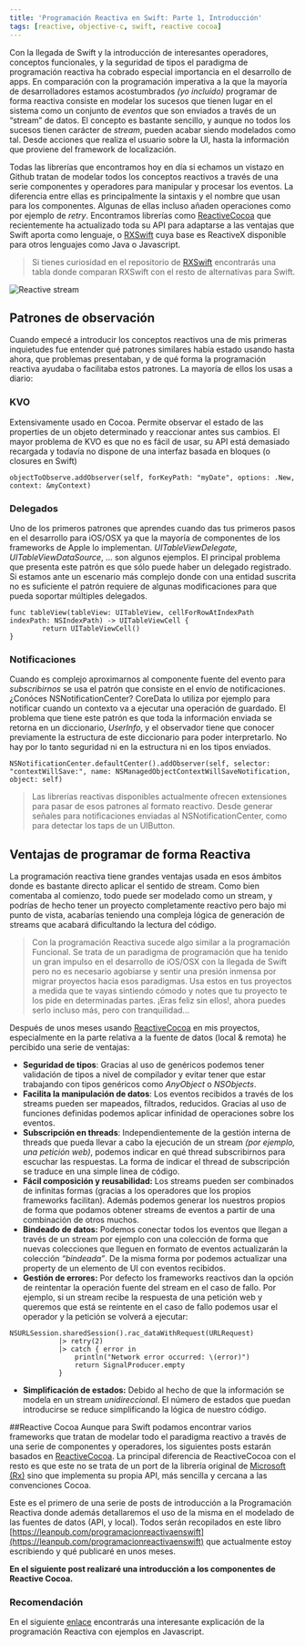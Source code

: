```yaml
---
title: 'Programación Reactiva en Swift: Parte 1, Introducción'
tags: [reactive, objective-c, swift, reactive cocoa]
---
```


Con la llegada de Swift y la introducción de interesantes operadores, conceptos funcionales, y la seguridad de tipos el paradigma de programación reactiva ha cobrado especial importancia en el desarrollo de apps. En comparación con la programación imperativa a la que la mayoría de desarrolladores estamos acostumbrados _(yo incluido)_ programar de forma reactiva consiste en modelar los sucesos que tienen lugar en el sistema como un conjunto de _eventos_ que son enviados a través de un “stream” de datos. El concepto es bastante sencillo, y aunque no todos los sucesos tienen carácter de _stream_, pueden acabar siendo modelados como tal. Desde acciones que realiza el usuario sobre la UI, hasta la información que proviene del framework de localización.

Todas las librerías que encontramos hoy en día si echamos un vistazo en Github tratan de modelar todos los conceptos reactivos a través de una serie componentes y operadores para manipular y procesar los eventos. La diferencia entre ellas es principalmente la sintaxis y el nombre que usan para los componentes. Algunas de ellas incluso añaden operaciones como por ejemplo de _retry_. Encontramos librerías como [ReactiveCocoa](https://github.com/ReactiveCocoa/ReactiveCocoa) que recientemente ha actualizado toda su API para adaptarse a las ventajas que Swift aporta como lenguaje, o [RXSwift](https://github.com/ReactiveX/RxSwift) cuya base es ReactiveX disponible para otros lenguajes como Java o Javascript.

> Si tienes curiosidad en el repositorio de [RXSwift](https://github.com/ReactiveX/RxSwift) encontrarás una tabla donde comparan RXSwift con el resto de alternativas para Swift.

![Reactive stream](/images/posts/reactive_sream.png)

## Patrones de observación

Cuando empecé a introducir los conceptos reactivos una de mis primeras inquietudes fue entender qué patrones similares había estado usando hasta ahora, que problemas presentaban, y de qué forma la programación reactiva ayudaba o facilitaba estos patrones. La mayoría de ellos los usas a diario:

### KVO

Extensivamente usado en Cocoa. Permite observar el estado de las properties de un objeto determinado y reaccionar antes sus cambios. El mayor problema de KVO es que no es fácil de usar, su API está demasiado recargada y todavía no dispone de una interfaz basada en bloques (o closures en Swift)

```language-swift
objectToObserve.addObserver(self, forKeyPath: "myDate", options: .New, context: &myContext)
```

### Delegados

Uno de los primeros patrones que aprendes cuando das tus primeros pasos en el desarrollo para iOS/OSX ya que la mayoría de componentes de los frameworks de Apple lo implementan. _UITableViewDelegate, UITableViewDataSource_, … son algunos ejemplos. El principal problema que presenta este patrón es que sólo puede haber un delegado registrado. Si estamos ante un escenario más complejo donde con una entidad suscrita no es suficiente el patrón requiere de algunas modificaciones para que pueda soportar múltiples delegados.

```language-swift
func tableView(tableView: UITableView, cellForRowAtIndexPath indexPath: NSIndexPath) -> UITableViewCell {
        return UITableViewCell()
}
```

### Notificaciones

Cuando es complejo aproximarnos al componente fuente del evento para _subscribirnos_ se usa el patrón que consiste en el envío de notificaciones. ¿Conóces NSNotificationCenter? CoreData lo utiliza por ejemplo para notificar cuando un contexto va a ejecutar una operación de guardado. El problema que tiene este patrón es que toda la información enviada se retorna en un diccionario, _UserInfo_, y el observador tiene que conocer previamente la estructura de este diccionario para poder interpretarlo. No hay por lo tanto seguridad ni en la estructura ni en los tipos enviados.

```language-swift
NSNotificationCenter.defaultCenter().addObserver(self, selector: "contextWillSave:", name: NSManagedObjectContextWillSaveNotification, object: self)
```

> Las librerías reactivas disponibles actualmente ofrecen extensiones para pasar de esos patrones al formato reactivo. Desde generar señales para notificaciones enviadas al NSNotificationCenter, como para detectar los taps de un UIButton.

## Ventajas de programar de forma Reactiva

La programación reactiva tiene grandes ventajas usada en esos ámbitos donde es bastante directo aplicar el sentido de stream. Como bien comentaba al comienzo, todo puede ser modelado como un stream, y podrías de hecho tener un proyecto completamente reactivo pero bajo mi punto de vista, acabarías teniendo una compleja lógica de generación de streams que acabará dificultando la lectura del código.

> Con la programación Reactiva sucede algo similar a la programación Funcional. Se trata de un paradigma de programación que ha tenido un gran impulso en el desarrollo de iOS/OSX con la llegada de Swift pero no es necesario agobiarse y sentir una presión inmensa por migrar proyectos hacia esos paradigmas. Usa estos en tus proyectos a medida que te vayas sintiendo cómodo y notes que tu proyecto te los pide en determinadas partes. ¡Eras feliz sin ellos!, ahora puedes serlo incluso más, pero con tranquilidad…

Después de unos meses usando [ReactiveCocoa](https://github.com/ReactiveCocoa/ReactiveCocoa) en mis proyectos, especialmente en la parte relativa a la fuente de datos (local & remota) he percibido una serie de ventajas:

- **Seguridad de tipos**: Gracias al uso de genéricos podemos tener validación de tipos a nivel de compilador y evitar tener que estar trabajando con tipos genéricos como _AnyObject_ o _NSObjects_.
- **Facilita la manipulación de datos**: Los eventos recibidos a través de los streams pueden ser mapeados, filtrados, reducidos. Gracias al uso de funciones definidas podemos aplicar infinidad de operaciones sobre los eventos.
- **Subscripción en threads**: Independientemente de la gestión interna de threads que pueda llevar a cabo la ejecución de un stream _(por ejemplo, una petición web)_, podemos indicar en qué thread subscribirnos para escuchar las respuestas. La forma de indicar el thread de subscripción se traduce en una simple linea de código.
- **Fácil composición y reusabilidad:** Los streams pueden ser combinados de infinitas formas (gracias a los operadores que los propios frameworks facilitan). Además podemos generar los nuestros propios de forma que podamos obtener streams de eventos a partir de una combinación de otros muchos.
- **Bindeado de datos:** Podemos conectar todos los eventos que llegan a través de un stream por ejemplo con una colección de forma que nuevas colecciones que lleguen en formato de eventos actualizarán la colección _“bindeada”_. De la misma forma por podemos actualizar una property de un elemento de UI con eventos recibidos.
- **Gestión de errores:** Por defecto los frameworks reactivos dan la opción de reintentar la operación fuente del stream en el caso de fallo. Por ejemplo, si un stream recibe la respuesta de una petición web y queremos que está se reintente en el caso de fallo podemos usar el operador y la petición se volverá a ejecutar:

```language-swift
NSURLSession.sharedSession().rac_dataWithRequest(URLRequest)
            |> retry(2)
            |> catch { error in
                println("Network error occurred: \(error)")
                return SignalProducer.empty
            }
```

- **Simplificación de estados:** Debido al hecho de que la información se modela en un stream _unidireccional_. El número de estados que puedan introducirse se reduce simplificando la lógica de nuestro código.

##Reactive Cocoa
Aunque para Swift podamos encontrar varios frameworks que tratan de modelar todo el paradigma reactivo a través de una serie de componentes y operadores, los siguientes posts estarán basados en [ReactiveCocoa](https://github.com/ReactiveCocoa/ReactiveCocoa). La principal diferencia de ReactiveCocoa con el resto es que este no se trata de un port de la librería original de [Microsoft (Rx)](https://msdn.microsoft.com/en-us/data/gg577609.aspx) sino que implementa su propia API, más sencilla y cercana a las convenciones Cocoa.

Este es el primero de una serie de posts de introducción a la Programación Reactiva donde además detallaremos el uso de la misma en el modelado de las fuentes de datos (API, y local). Todos serán recopilados en este libro [https://leanpub.com/programacionreactivaenswift](https://leanpub.com/programacionreactivaenswift) que actualmente estoy escribiendo y qué publicaré en unos meses.

**En el siguiente post realizaré una introducción a los componentes de Reactive Cocoa.**

### Recomendación

En el siguiente [enlace](https://gist.github.com/staltz/868e7e9bc2a7b8c1f754) encontrarás una interesante explicación de la programación Reactiva con ejemplos en Javascript.
